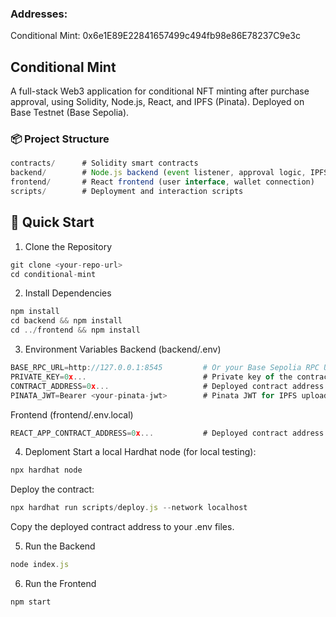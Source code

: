 ### Addresses:
Conditional Mint: 0x6e1E89E22841657499c494fb98e86E78237C9e3c


## Conditional Mint
A full-stack Web3 application for conditional NFT minting after purchase approval, using Solidity, Node.js, React, and IPFS (Pinata).
Deployed on Base Testnet (Base Sepolia).


### 📦 Project Structure

```javascript
contracts/      # Solidity smart contracts
backend/        # Node.js backend (event listener, approval logic, IPFS upload)
frontend/       # React frontend (user interface, wallet connection)
scripts/        # Deployment and interaction scripts
```

## 🚀 Quick Start

1. Clone the Repository

```javascript
git clone <your-repo-url>
cd conditional-mint
```

2. Install Dependencies

```javascript
npm install
cd backend && npm install
cd ../frontend && npm install
```

3. Environment Variables
Backend (backend/.env)

```javascript
BASE_RPC_URL=http://127.0.0.1:8545         # Or your Base Sepolia RPC URL
PRIVATE_KEY=0x...                          # Private key of the contract owner/platform wallet
CONTRACT_ADDRESS=0x...                     # Deployed contract address
PINATA_JWT=Bearer <your-pinata-jwt>        # Pinata JWT for IPFS uploads
```

Frontend (frontend/.env.local)

```javascript
REACT_APP_CONTRACT_ADDRESS=0x...           # Deployed contract address
```

4. Deploment
Start a local Hardhat node (for local testing):

```javascript
npx hardhat node
```

Deploy the contract:

```javascript
npx hardhat run scripts/deploy.js --network localhost
```

Copy the deployed contract address to your .env files.

5. Run the Backend

```javascript
node index.js
```

6. Run the Frontend

```javascript
npm start
```